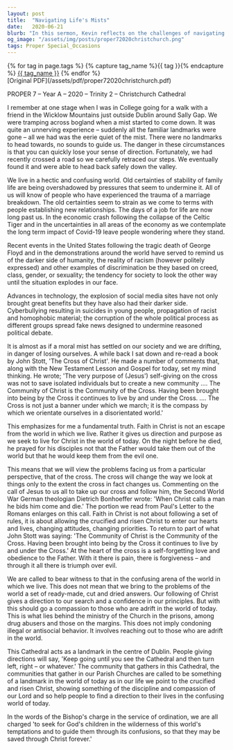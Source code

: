 ```yaml
---
layout: post
title:  "Navigating Life's Mists"
date:   2020-06-21
blurb: "In this sermon, Kevin reflects on the challenges of navigating through life's uncertainties, likening it to walking in a misty bogland without landmarks. He emphasizes the importance of faith in Christ as a compass in a disoriented world, drawing from the teachings of John Stott and the example of the cross. The sermon encourages the community to live by the cross, bearing witness to Christ's love and discipline in a confusing world."
og_image: "/assets/img/posts/proper72020christchurch.png"
tags: Proper Special_Occasions
---    
```

<div class="tag-pills">
  {% for tag in page.tags %}
    {% capture tag_name %}{{ tag }}{% endcapture %}
    <a href="{{ site.baseurl }}/tag/{{ tag_name }}" class="tag-pill">{{ tag_name }}</a>
  {% endfor %}
</div>
[Original PDF](/assets/pdf/proper72020christchurch.pdf)

PROPER 7 – Year A – 2020 – Trinity 2 – Christchurch Cathedral

I remember at one stage when I was in College going for a walk with a friend in the Wicklow Mountains just outside Dublin around Sally Gap. We were tramping across bogland when a mist started to come down. It was quite an unnerving experience – suddenly all the familiar landmarks were gone – all we had was the eerie quiet of the mist. There were no landmarks to head towards, no sounds to guide us. The danger in these circumstances is that you can quickly lose your sense of direction. Fortunately, we had recently crossed a road so we carefully retraced our steps. We eventually found it and were able to head back safely down the valley.

We live in a hectic and confusing world. Old certainties of stability of family life are being overshadowed by pressures that seem to undermine it. All of us will know of people who have experienced the trauma of a marriage breakdown. The old certainties seem to strain as we come to terms with people establishing new relationships. The days of a job for life are now long past us. In the economic crash following the collapse of the Celtic Tiger and in the uncertainties in all areas of the economy as we contemplate the long term impact of Covid-19 leave people wondering where they stand.

Recent events in the United States following the tragic death of George Floyd and in the demonstrations around the world have served to remind us of the darker side of humanity, the reality of racism (however politely expressed) and other examples of discrimination be they based on creed, class, gender, or sexuality; the tendency for society to look the other way until the situation explodes in our face.

Advances in technology, the explosion of social media sites have not only brought great benefits but they have also had their darker side. Cyberbullying resulting in suicides in young people, propagation of racist and homophobic material; the corruption of the whole political process as different groups spread fake news designed to undermine reasoned political debate.

It is almost as if a moral mist has settled on our society and we are drifting, in danger of losing ourselves. A while back I sat down and re-read a book by John Stott, 'The Cross of Christ'. He made a number of comments that, along with the New Testament Lesson and Gospel for today, set my mind thinking. He wrote; 'The very purpose of (Jesus') self-giving on the cross was not to save isolated individuals but to create a new community …. The Community of Christ is the Community of the Cross. Having been brought into being by the Cross it continues to live by and under the Cross. …. The Cross is not just a banner under which we march; it is the compass by which we orientate ourselves in a disorientated world.'

This emphasizes for me a fundamental truth. Faith in Christ is not an escape from the world in which we live. Rather it gives us direction and purpose as we seek to live for Christ in the world of today. On the night before he died, he prayed for his disciples not that the Father would take them out of the world but that he would keep them from the evil one.

This means that we will view the problems facing us from a particular perspective, that of the cross. The cross will change the way we look at things only to the extent the cross in fact changes us. Commenting on the call of Jesus to us all to take up our cross and follow him, the Second World War German theologian Dietrich Bonhoeffer wrote: 'When Christ calls a man he bids him come and die.' The portion we read from Paul's Letter to the Romans enlarges on this call. Faith in Christ is not about following a set of rules, it is about allowing the crucified and risen Christ to enter our hearts and lives, changing attitudes, changing priorities. To return to part of what John Stott was saying: 'The Community of Christ is the Community of the Cross. Having been brought into being by the Cross it continues to live by and under the Cross.' At the heart of the cross is a self-forgetting love and obedience to the Father. With it there is pain, there is forgiveness – and through it all there is triumph over evil.

We are called to bear witness to that in the confusing arena of the world in which we live. This does not mean that we bring to the problems of the world a set of ready-made, cut and dried answers. Our following of Christ gives a direction to our search and a confidence in our principles. But with this should go a compassion to those who are adrift in the world of today. This is what lies behind the ministry of the Church in the prisons, among drug abusers and those on the margins. This does not imply condoning illegal or antisocial behavior. It involves reaching out to those who are adrift in the world.

This Cathedral acts as a landmark in the centre of Dublin. People giving directions will say, 'Keep going until you see the Cathedral and then turn left, right – or whatever.' The community that gathers in this Cathedral, the communities that gather in our Parish Churches are called to be something of a landmark in the world of today as in our life we point to the crucified and risen Christ, showing something of the discipline and compassion of our Lord and so help people to find a direction to their lives in the confusing world of today.

In the words of the Bishop's charge in the service of ordination, we are all charged 'to seek for God's children in the wilderness of this world's temptations and to guide them through its confusions, so that they may be saved through Christ forever.'

